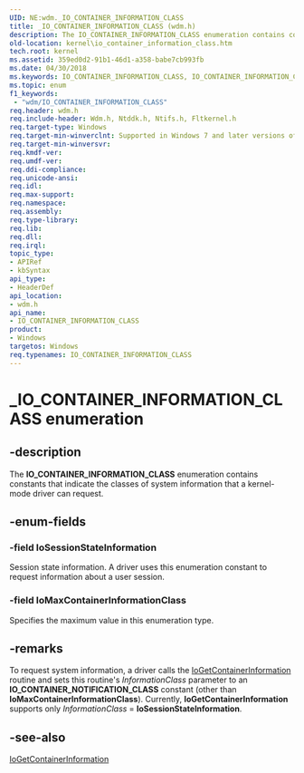 ```yaml
---
UID: NE:wdm._IO_CONTAINER_INFORMATION_CLASS
title: _IO_CONTAINER_INFORMATION_CLASS (wdm.h)
description: The IO_CONTAINER_INFORMATION_CLASS enumeration contains constants that indicate the classes of system information that a kernel-mode driver can request.
old-location: kernel\io_container_information_class.htm
tech.root: kernel
ms.assetid: 359ed0d2-91b1-46d1-a358-babe7cb993fb
ms.date: 04/30/2018
ms.keywords: IO_CONTAINER_INFORMATION_CLASS, IO_CONTAINER_INFORMATION_CLASS enumeration [Kernel-Mode Driver Architecture], IoMaxContainerInformationClass, IoSessionStateInformation, _IO_CONTAINER_INFORMATION_CLASS, kernel.io_container_information_class, sysenum_f1533e86-b529-4ef0-b603-e57f4863b740.xml, wdm/IO_CONTAINER_INFORMATION_CLASS, wdm/IoMaxContainerInformationClass, wdm/IoSessionStateInformation
ms.topic: enum
f1_keywords:
 - "wdm/IO_CONTAINER_INFORMATION_CLASS"
req.header: wdm.h
req.include-header: Wdm.h, Ntddk.h, Ntifs.h, Fltkernel.h
req.target-type: Windows
req.target-min-winverclnt: Supported in Windows 7 and later versions of the Windows operating system.
req.target-min-winversvr: 
req.kmdf-ver: 
req.umdf-ver: 
req.ddi-compliance: 
req.unicode-ansi: 
req.idl: 
req.max-support: 
req.namespace: 
req.assembly: 
req.type-library: 
req.lib: 
req.dll: 
req.irql: 
topic_type:
- APIRef
- kbSyntax
api_type:
- HeaderDef
api_location:
- wdm.h
api_name:
- IO_CONTAINER_INFORMATION_CLASS
product:
- Windows
targetos: Windows
req.typenames: IO_CONTAINER_INFORMATION_CLASS
---
```


# _IO_CONTAINER_INFORMATION_CLASS enumeration


## -description


The <b>IO_CONTAINER_INFORMATION_CLASS</b> enumeration contains constants that indicate the classes of system information that a kernel-mode driver can request.


## -enum-fields




### -field IoSessionStateInformation

Session state information. A driver uses this enumeration constant to request information about a user session. 


### -field IoMaxContainerInformationClass

Specifies the maximum value in this enumeration type. 


## -remarks



To request system information, a driver calls the <a href="https://docs.microsoft.com/windows-hardware/drivers/ddi/wdm/nf-wdm-iogetcontainerinformation">IoGetContainerInformation</a> routine and sets this routine's <i>InformationClass</i> parameter to an <b>IO_CONTAINER_NOTIFICATION_CLASS</b> constant (other than <b>IoMaxContainerInformationClass</b>). Currently, <b>IoGetContainerInformation</b> supports only <i>InformationClass</i> = <b>IoSessionStateInformation</b>. 




## -see-also




<a href="https://docs.microsoft.com/windows-hardware/drivers/ddi/wdm/nf-wdm-iogetcontainerinformation">IoGetContainerInformation</a>
 

 

